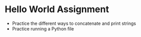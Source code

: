 # Hello World Assignment 

- Practice the different ways to concatenate and print strings
- Practice running a Python file